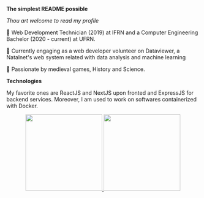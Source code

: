 
**The simplest README possible**

*Thou art welcome to read my profile*

:wave: Web Development Technician (2019) at IFRN and a Computer Engineering Bachelor (2020 - current) at UFRN.

:pushpin: Currently engaging as a web developer volunteer on Dataviewer, a Natalnet's web system related with data analysis and machine learning

:game_die: Passionate by medieval games, History and Science.

**Technologies**

My favorite ones are ReactJS and NextJS upon fronted and ExpressJS for backend services. Moreover, I am used to work on softwares containerized with Docker.

<div align="center">
  <a href="https://github.com/anuraghazra/github-readme-stats">
    <img src="https://github-readme-stats.vercel.app/api/top-langs/?username=raphaelramosds&layout=compact" height="200px"/>
  </a>
  <a href="https://github.com/anuraghazra/convoychat">
    <img src="https://github-readme-stats.vercel.app/api?username=raphaelramosds&show_icons=true" height="200px"/>
  </a>
</div>


